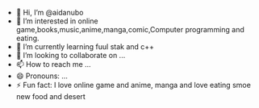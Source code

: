- 👋 Hi, I’m @aidanubo
- 👀 I’m interested in online game,books,music,anime,manga,comic,Computer programming and eating.
- 🌱 I’m currently learning fuul stak and c++
- 💞️ I’m looking to collaborate on ...
- 📫 How to reach me ...
- 😄 Pronouns: ...
- ⚡ Fun fact: I love online game and anime, manga and love eating smoe new food and desert

<!---
aidanubo/aidanubo is a ✨ special ✨ repository because its `README.md` (this file) appears on your GitHub profile.
You can click the Preview link to take a look at your changes.
--->
